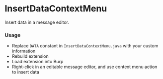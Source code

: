 # InsertDataContextMenu
Insert data in a message editor.

### Usage
- Replace `DATA` constant in `InsertDataContextMenu.java` with your custom information
- Rebuild extension
- Load extension into Burp
- Right-click in an editable message editor, and use context menu action to insert data
